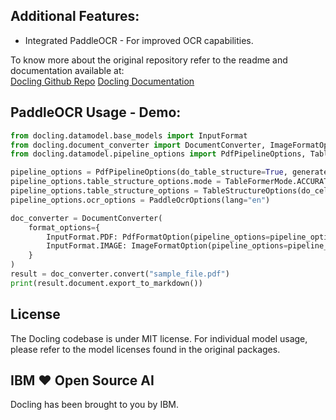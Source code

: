 ## Additional Features: 
- Integrated PaddleOCR - For improved OCR capabilities.

To know more about the original repository refer to the readme and documentation available at: </br>
[Docling Github Repo](https://github.com/DS4SD/docling)
[Docling Documentation](https://ds4sd.github.io/docling/)

## PaddleOCR Usage - Demo:
```python
from docling.datamodel.base_models import InputFormat
from docling.document_converter import DocumentConverter, ImageFormatOption, PdfFormatOption
from docling.datamodel.pipeline_options import PdfPipelineOptions, TableFormerMode, TableStructureOptions

pipeline_options = PdfPipelineOptions(do_table_structure=True, generate_page_images=True, images_scale=2.0)
pipeline_options.table_structure_options.mode = TableFormerMode.ACCURATE  # use more accurate TableFormer model
pipeline_options.table_structure_options = TableStructureOptions(do_cell_matching=True)
pipeline_options.ocr_options = PaddleOcrOptions(lang="en")

doc_converter = DocumentConverter(
    format_options={
        InputFormat.PDF: PdfFormatOption(pipeline_options=pipeline_options),
        InputFormat.IMAGE: ImageFormatOption(pipeline_options=pipeline_options)
    }
)
result = doc_converter.convert("sample_file.pdf")
print(result.document.export_to_markdown())

```
## License

The Docling codebase is under MIT license.
For individual model usage, please refer to the model licenses found in the original packages.

## IBM ❤️ Open Source AI

Docling has been brought to you by IBM.
